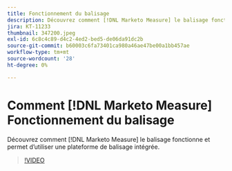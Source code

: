 ```yaml
---
title: Fonctionnement du balisage
description: Découvrez comment [!DNL Marketo Measure] le balisage fonctionne et permet d’utiliser une plateforme de balisage intégrée.
jira: KT-11233
thumbnail: 347200.jpeg
exl-id: 6c8c4c89-d4c2-4ed2-bed5-de06da91dc2b
source-git-commit: b60003c6fa73401ca980a46ae47be00a1bb457ae
workflow-type: tm+mt
source-wordcount: '28'
ht-degree: 0%

---
```


# Comment [!DNL Marketo Measure] Fonctionnement du balisage

Découvrez comment [!DNL Marketo Measure] le balisage fonctionne et permet d’utiliser une plateforme de balisage intégrée.

>[!VIDEO](https://video.tv.adobe.com/v/347200/?quality=12&learn=on)
